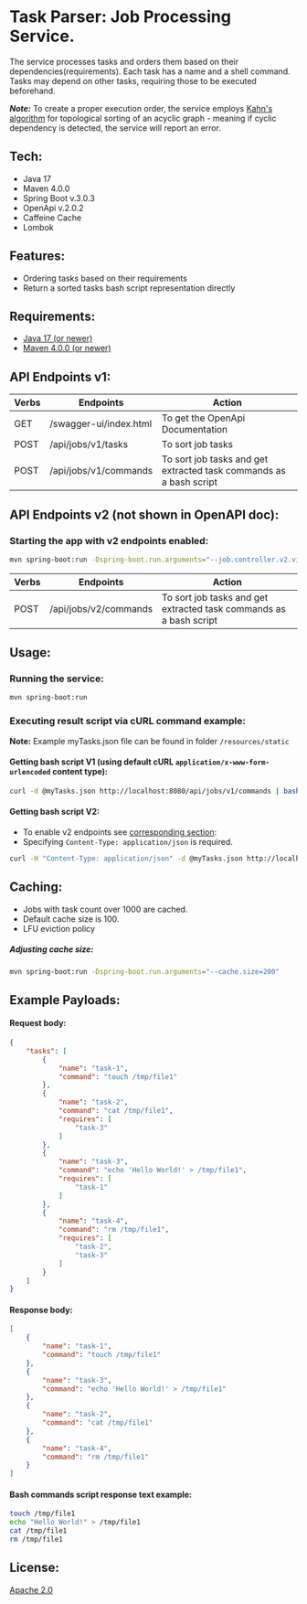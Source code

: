 # Task Parser: Job Processing Service.
The service processes tasks and orders them based on their dependencies(requirements). Each task has a name and a shell command. Tasks may depend on other tasks, requiring those to be executed beforehand.

***Note:*** To create a proper execution order, the service employs [Kahn's algorithm](https://en.wikipedia.org/wiki/Topological_sorting#Algorithms) for topological sorting of an acyclic graph - meaning if cyclic dependency is detected, the service will report an error.
## Tech:
- Java 17
- Maven 4.0.0
- Spring Boot v.3.0.3
- OpenApi v.2.0.2
- Caffeine Cache
- Lombok
## Features:
- Ordering tasks based on their requirements
- Return a sorted tasks bash script representation directly
## Requirements:
- [Java 17 (or newer)](https://www.oracle.com/java/technologies/downloads/#java17)
- [Maven 4.0.0 (or newer)](https://maven.apache.org/)
## API Endpoints v1:
| Verbs | Endpoints              | Action                                                             |
|-------|------------------------|--------------------------------------------------------------------|
| GET   | /swagger-ui/index.html | To get the OpenApi Documentation                                   |
| POST  | /api/jobs/v1/tasks     | To sort job tasks                                                  |
| POST  | /api/jobs/v1/commands  | To sort job tasks and get extracted task commands as a bash script |
## API Endpoints v2 (not shown in OpenAPI doc):
### Starting the app with v2 endpoints enabled:
```sh
mvn spring-boot:run -Dspring-boot.run.arguments="--job.controller.v2.visible=true"
```
| Verbs | Endpoints             | Action                                                             |
|-------|-----------------------|--------------------------------------------------------------------|
| POST  | /api/jobs/v2/commands | To sort job tasks and get extracted task commands as a bash script |
## Usage:
### Running the service:
```sh
mvn spring-boot:run
```
### Executing result script via cURL command example:
**Note:** Example myTasks.json file can be found in folder `/resources/static`
#### Getting bash script V1 (using default cURL `application/x-www-form-urlencoded` content type):
```sh
curl -d @myTasks.json http://localhost:8080/api/jobs/v1/commands | bash
```
#### Getting bash script V2:
- To enable v2 endpoints see [corresponding section](#starting-the-app-with-v2-endpoints-enabled):
- Specifying `Content-Type: application/json` is required.
```sh
curl -H "Content-Type: application/json" -d @myTasks.json http://localhost:8080/api/jobs/v2/commands | bash
```
## Caching:
- Jobs with task count over 1000 are cached.
- Default cache size is 100.
- LFU eviction policy
##### Adjusting cache size:
```sh
mvn spring-boot:run -Dspring-boot.run.arguments="--cache.size=200"
```
## Example Payloads:
#### Request body:
```json
{
	"tasks": [
		{
			"name": "task-1",
			"command": "touch /tmp/file1"
		},
		{
			"name": "task-2",
			"command": "cat /tmp/file1",
			"requires": [
				"task-3"
			]
		},
		{
			"name": "task-3",
			"command": "echo 'Hello World!' > /tmp/file1",
			"requires": [
				"task-1"
			]
		},
		{
			"name": "task-4",
			"command": "rm /tmp/file1",
			"requires": [
				"task-2",
				"task-3"
			]
		}
	]
}
```
#### Response body:
```json
[
	{
		"name": "task-1",
		"command": "touch /tmp/file1"
	},
	{
		"name": "task-3",
		"command": "echo 'Hello World!' > /tmp/file1"
	},
	{
		"name": "task-2",
		"command": "cat /tmp/file1"
	},
	{
		"name": "task-4",
		"command": "rm /tmp/file1"
	}
]
```
#### Bash commands script response text example:
```sh
touch /tmp/file1
echo "Hello World!" > /tmp/file1
cat /tmp/file1
rm /tmp/file1
```
## License:
[Apache 2.0](https://www.apache.org/licenses/LICENSE-2.0)
